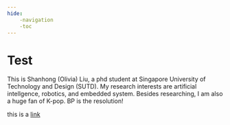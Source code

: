 ```yaml
---
hide:
    -navigation
    -toc
---
```


# Test

This is Shanhong (Olivia) Liu, a phd student at Singapore University of Technology and Design (SUTD). My research interests are artificial intellgence, robotics, and embedded system. Besides researching, I am also a huge fan of K-pop. BP is the resolution!




this is a [link](https://pc.com)